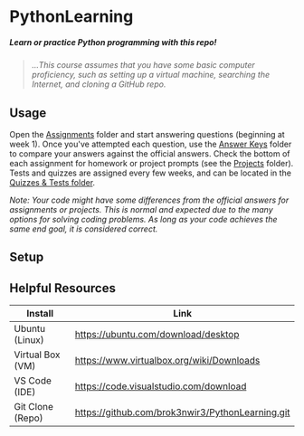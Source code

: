 # PythonLearning
##### Learn or practice Python programming with this repo!
> _...This course assumes that you have some basic computer proficiency, such as setting up a virtual machine, searching the Internet, and cloning a GitHub repo._

## Usage
Open the <ins>Assignments</ins> folder and start answering questions (beginning at week 1). Once you've attempted each question, use the <ins>Answer Keys</ins> folder to compare your answers against the official answers. Check the bottom of each assignment for homework or project prompts (see the <ins>Projects</ins> folder). Tests and quizzes are assigned every few weeks, and can be located in the <ins>Quizzes & Tests folder</ins>.

_Note: Your code might have some differences from the official answers for assignments or projects. This is normal and expected due to the many options for solving coding problems. As long as your code achieves the same end goal, it is considered correct._

## Setup




## Helpful Resources

| Install | Link |
| ------ | ------ |
| Ubuntu (Linux) | https://ubuntu.com/download/desktop |
| Virtual Box (VM) | https://www.virtualbox.org/wiki/Downloads |
| VS Code (IDE) | https://code.visualstudio.com/download |
| Git Clone (Repo) | https://github.com/brok3nwir3/PythonLearning.git |
